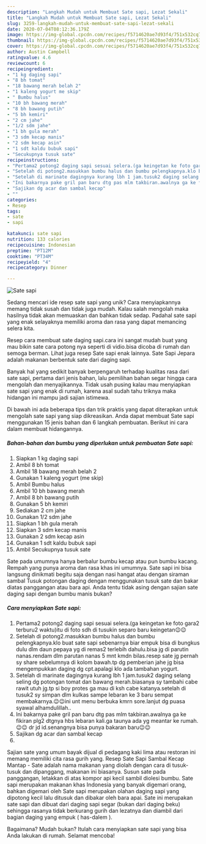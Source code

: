 ```yaml
---
description: "Langkah Mudah untuk Membuat Sate sapi, Lezat Sekali"
title: "Langkah Mudah untuk Membuat Sate sapi, Lezat Sekali"
slug: 3259-langkah-mudah-untuk-membuat-sate-sapi-lezat-sekali
date: 2020-07-04T08:12:36.179Z
image: https://img-global.cpcdn.com/recipes/f5714620ae7d93f4/751x532cq70/sate-sapi-foto-resep-utama.jpg
thumbnail: https://img-global.cpcdn.com/recipes/f5714620ae7d93f4/751x532cq70/sate-sapi-foto-resep-utama.jpg
cover: https://img-global.cpcdn.com/recipes/f5714620ae7d93f4/751x532cq70/sate-sapi-foto-resep-utama.jpg
author: Austin Campbell
ratingvalue: 4.6
reviewcount: 6
recipeingredient:
- "1 kg daging sapi"
- "8 bh tomat"
- "18 bawang merah belah 2"
- "1 kaleng yogurt me skip"
- " Bumbu halus"
- "10 bh bawang merah"
- "8 bh bawang putih"
- "5 bh kemiri"
- "2 cm jahe"
- "1/2 sdm jahe"
- "1 bh gula merah"
- "3 sdm kecap manis"
- "2 sdm kecap asin"
- "1 sdt kaldu bubuk sapi"
- "Secukupnya tusuk sate"
recipeinstructions:
- "Pertama2 potong2 daging sapi sesuai selera.(ga keingetan ke foto gara2 terburu2 waktu)itu di foto sdh di tusukin separo baru keingetan😉😉"
- "Setelah di potong2.masukkan bumbu halus dan bumbu pelengkapnya.klo buat sate sapi sebenarnya biar empuk bisa di bungkus dulu dlm daun pepaya yg di remas2 terlebih dahulu.bisa jg di parutin nanas.rendam dlm parutan nanas 5 mnt kmdn bilas.resep sate jg pernah sy share sebelumnya di kolom bawah.tp dg pemberian jahe jg bisa mengempukkan daging dg cpt.apalagi klo ada tambahan yogurt."
- "Setelah di marinate dagingnya kurang lbh 1 jam.tusuk2 daging selang seling dg potongan tomat dan bawang merah.biasanya sy tambahi cabe rawit utuh jg.tp si boy protes ga mau di ksh cabe katanya.setelah di tusuk2 sy simpan dlm kulkas sampe lebaran ke 3 baru sempat membakarnya.😉😉ini unt menu berbuka kmrn sore.lanjut dg puasa syawal alhamdulillah.."
- "Ini bakarnya pake gril pan baru dtg pas mlm takbiran.awalnya ga ke fikiran plg2 dtgnya hbs lebaran kali.ga taunya ada yg meantar ke rumah.😉😉 dr jd id.senangnya bisa punya bakaran baru😉😉"
- "Sajikan dg acar dan sambal kecap"
- ""
categories:
- Resep
tags:
- sate
- sapi

katakunci: sate sapi 
nutrition: 133 calories
recipecuisine: Indonesian
preptime: "PT12M"
cooktime: "PT34M"
recipeyield: "4"
recipecategory: Dinner

---
```



![Sate sapi](https://img-global.cpcdn.com/recipes/f5714620ae7d93f4/751x532cq70/sate-sapi-foto-resep-utama.jpg)

Sedang mencari ide resep sate sapi yang unik? Cara menyiapkannya memang tidak susah dan tidak juga mudah. Kalau salah mengolah maka hasilnya tidak akan memuaskan dan bahkan tidak sedap. Padahal sate sapi yang enak selayaknya memiliki aroma dan rasa yang dapat memancing selera kita.

Resep cara membuat sate daging sapi.cara ini sangat mudah buat yang mau bikin sate cara potong nya seperti di vidio.bisa dicoba di rumah dan semoga berman. Lihat juga resep Sate sapi enak lainnya. Sate Sapi Jepara adalah makanan berbentuk sate dari daging sapi.

Banyak hal yang sedikit banyak berpengaruh terhadap kualitas rasa dari sate sapi, pertama dari jenis bahan, lalu pemilihan bahan segar hingga cara mengolah dan menyajikannya. Tidak usah pusing kalau mau menyiapkan sate sapi yang enak di rumah, karena asal sudah tahu triknya maka hidangan ini mampu jadi sajian istimewa.


Di bawah ini ada beberapa tips dan trik praktis yang dapat diterapkan untuk mengolah sate sapi yang siap dikreasikan. Anda dapat membuat Sate sapi menggunakan 15 jenis bahan dan 6 langkah pembuatan. Berikut ini cara dalam membuat hidangannya.

<!--inarticleads1-->

##### Bahan-bahan dan bumbu yang diperlukan untuk pembuatan Sate sapi:

1. Siapkan 1 kg daging sapi
1. Ambil 8 bh tomat
1. Ambil 18 bawang merah belah 2
1. Gunakan 1 kaleng yogurt (me skip)
1. Ambil  Bumbu halus
1. Ambil 10 bh bawang merah
1. Ambil 8 bh bawang putih
1. Gunakan 5 bh kemiri
1. Sediakan 2 cm jahe
1. Gunakan 1/2 sdm jahe
1. Siapkan 1 bh gula merah
1. Siapkan 3 sdm kecap manis
1. Gunakan 2 sdm kecap asin
1. Gunakan 1 sdt kaldu bubuk sapi
1. Ambil Secukupnya tusuk sate


Sate pada umumnya hanya berbalur bumbu kecap atau pun bumbu kacang. Rempah yang punya aroma dan rasa khas ini umumnya. Sate sapi ini bisa langsung dinikmati begitu saja dengan nasi hangat atau dengan siraman sambal Tusuk potongan daging dengan menggunakan tusuk sate dan bakar diatas panggangan atau bara api. Anda tentu tidak asing dengan sajian sate daging sapi dengan bumbu manis bukan? 

<!--inarticleads2-->

##### Cara menyiapkan Sate sapi:

1. Pertama2 potong2 daging sapi sesuai selera.(ga keingetan ke foto gara2 terburu2 waktu)itu di foto sdh di tusukin separo baru keingetan😉😉
1. Setelah di potong2.masukkan bumbu halus dan bumbu pelengkapnya.klo buat sate sapi sebenarnya biar empuk bisa di bungkus dulu dlm daun pepaya yg di remas2 terlebih dahulu.bisa jg di parutin nanas.rendam dlm parutan nanas 5 mnt kmdn bilas.resep sate jg pernah sy share sebelumnya di kolom bawah.tp dg pemberian jahe jg bisa mengempukkan daging dg cpt.apalagi klo ada tambahan yogurt.
1. Setelah di marinate dagingnya kurang lbh 1 jam.tusuk2 daging selang seling dg potongan tomat dan bawang merah.biasanya sy tambahi cabe rawit utuh jg.tp si boy protes ga mau di ksh cabe katanya.setelah di tusuk2 sy simpan dlm kulkas sampe lebaran ke 3 baru sempat membakarnya.😉😉ini unt menu berbuka kmrn sore.lanjut dg puasa syawal alhamdulillah..
1. Ini bakarnya pake gril pan baru dtg pas mlm takbiran.awalnya ga ke fikiran plg2 dtgnya hbs lebaran kali.ga taunya ada yg meantar ke rumah.😉😉 dr jd id.senangnya bisa punya bakaran baru😉😉
1. Sajikan dg acar dan sambal kecap
1. 


Sajian sate yang umum bayak dijual di pedagang kaki lima atau restoran ini memang memiliki cita rasa gurih yang. Resep Sate Sapi Sambal Kecap Mantap - Sate adalah nama makanan yang diolah dengan cara di tusuk-tusuk dan dipanggang, makanan ini biasanya. Susun sate pada panggangan, letakkan di atas kompor api kecil sambil diolesi bumbu. Sate sapi merupakan makanan khas Indonesia yang banyak digemari orang, bahkan digemari oleh Sate sapi merupakan olahan daging sapi yang dipotong kecil lalu ditusuk dan dibakar oleh bara apai. Sate ini merupakan sate sapi dan dibuat dari daging sapi segar (bukan dari daging beku) sehingga rasanya tidak berkurang gurih dan lezatnya dan diambil dari bagian daging yang empuk ( has-dalem ). 

Bagaimana? Mudah bukan? Itulah cara menyiapkan sate sapi yang bisa Anda lakukan di rumah. Selamat mencoba!
